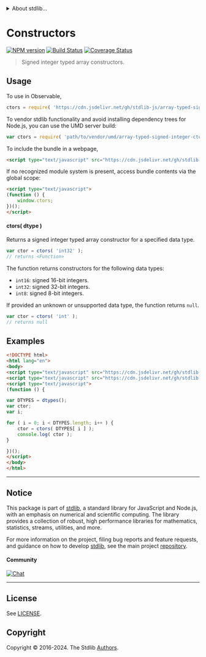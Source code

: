 <!--

@license Apache-2.0

Copyright (c) 2022 The Stdlib Authors.

Licensed under the Apache License, Version 2.0 (the "License");
you may not use this file except in compliance with the License.
You may obtain a copy of the License at

   http://www.apache.org/licenses/LICENSE-2.0

Unless required by applicable law or agreed to in writing, software
distributed under the License is distributed on an "AS IS" BASIS,
WITHOUT WARRANTIES OR CONDITIONS OF ANY KIND, either express or implied.
See the License for the specific language governing permissions and
limitations under the License.

-->


<details>
  <summary>
    About stdlib...
  </summary>
  <p>We believe in a future in which the web is a preferred environment for numerical computation. To help realize this future, we've built stdlib. stdlib is a standard library, with an emphasis on numerical and scientific computation, written in JavaScript (and C) for execution in browsers and in Node.js.</p>
  <p>The library is fully decomposable, being architected in such a way that you can swap out and mix and match APIs and functionality to cater to your exact preferences and use cases.</p>
  <p>When you use stdlib, you can be absolutely certain that you are using the most thorough, rigorous, well-written, studied, documented, tested, measured, and high-quality code out there.</p>
  <p>To join us in bringing numerical computing to the web, get started by checking us out on <a href="https://github.com/stdlib-js/stdlib">GitHub</a>, and please consider <a href="https://opencollective.com/stdlib">financially supporting stdlib</a>. We greatly appreciate your continued support!</p>
</details>

# Constructors

[![NPM version][npm-image]][npm-url] [![Build Status][test-image]][test-url] [![Coverage Status][coverage-image]][coverage-url] <!-- [![dependencies][dependencies-image]][dependencies-url] -->

> Signed integer typed array constructors.

<!-- Section to include introductory text. Make sure to keep an empty line after the intro `section` element and another before the `/section` close. -->

<section class="intro">

</section>

<!-- /.intro -->

<!-- Package usage documentation. -->



<section class="usage">

## Usage

To use in Observable,

```javascript
ctors = require( 'https://cdn.jsdelivr.net/gh/stdlib-js/array-typed-signed-integer-ctors@umd/browser.js' )
```

To vendor stdlib functionality and avoid installing dependency trees for Node.js, you can use the UMD server build:

```javascript
var ctors = require( 'path/to/vendor/umd/array-typed-signed-integer-ctors/index.js' )
```

To include the bundle in a webpage,

```html
<script type="text/javascript" src="https://cdn.jsdelivr.net/gh/stdlib-js/array-typed-signed-integer-ctors@umd/browser.js"></script>
```

If no recognized module system is present, access bundle contents via the global scope:

```html
<script type="text/javascript">
(function () {
    window.ctors;
})();
</script>
```

#### ctors( dtype )

Returns a signed integer typed array constructor for a specified data type.

```javascript
var ctor = ctors( 'int32' );
// returns <Function>
```

The function returns constructors for the following data types:

-   `int16`: signed 16-bit integers.
-   `int32`: signed 32-bit integers.
-   `int8`: signed 8-bit integers.

If provided an unknown or unsupported data type, the function returns `null`.

```javascript
var ctor = ctors( 'int' );
// returns null
```

</section>

<!-- /.usage -->

<!-- Package usage notes. Make sure to keep an empty line after the `section` element and another before the `/section` close. -->

<section class="notes">

</section>

<!-- /.notes -->

<!-- Package usage examples. -->

<section class="examples">

## Examples

<!-- eslint no-undef: "error" -->

```html
<!DOCTYPE html>
<html lang="en">
<body>
<script type="text/javascript" src="https://cdn.jsdelivr.net/gh/stdlib-js/array-typed-signed-integer-dtypes@umd/browser.js"></script>
<script type="text/javascript" src="https://cdn.jsdelivr.net/gh/stdlib-js/array-typed-signed-integer-ctors@umd/browser.js"></script>
<script type="text/javascript">
(function () {

var DTYPES = dtypes();
var ctor;
var i;

for ( i = 0; i < DTYPES.length; i++ ) {
    ctor = ctors( DTYPES[ i ] );
    console.log( ctor );
}

})();
</script>
</body>
</html>
```

</section>

<!-- /.examples -->

<!-- Section to include cited references. If references are included, add a horizontal rule *before* the section. Make sure to keep an empty line after the `section` element and another before the `/section` close. -->

<section class="references">

</section>

<!-- /.references -->

<!-- Section for related `stdlib` packages. Do not manually edit this section, as it is automatically populated. -->

<section class="related">

</section>

<!-- /.related -->

<!-- Section for all links. Make sure to keep an empty line after the `section` element and another before the `/section` close. -->


<section class="main-repo" >

* * *

## Notice

This package is part of [stdlib][stdlib], a standard library for JavaScript and Node.js, with an emphasis on numerical and scientific computing. The library provides a collection of robust, high performance libraries for mathematics, statistics, streams, utilities, and more.

For more information on the project, filing bug reports and feature requests, and guidance on how to develop [stdlib][stdlib], see the main project [repository][stdlib].

#### Community

[![Chat][chat-image]][chat-url]

---

## License

See [LICENSE][stdlib-license].


## Copyright

Copyright &copy; 2016-2024. The Stdlib [Authors][stdlib-authors].

</section>

<!-- /.stdlib -->

<!-- Section for all links. Make sure to keep an empty line after the `section` element and another before the `/section` close. -->

<section class="links">

[npm-image]: http://img.shields.io/npm/v/@stdlib/array-typed-signed-integer-ctors.svg
[npm-url]: https://npmjs.org/package/@stdlib/array-typed-signed-integer-ctors

[test-image]: https://github.com/stdlib-js/array-typed-signed-integer-ctors/actions/workflows/test.yml/badge.svg?branch=main
[test-url]: https://github.com/stdlib-js/array-typed-signed-integer-ctors/actions/workflows/test.yml?query=branch:main

[coverage-image]: https://img.shields.io/codecov/c/github/stdlib-js/array-typed-signed-integer-ctors/main.svg
[coverage-url]: https://codecov.io/github/stdlib-js/array-typed-signed-integer-ctors?branch=main

<!--

[dependencies-image]: https://img.shields.io/david/stdlib-js/array-typed-signed-integer-ctors.svg
[dependencies-url]: https://david-dm.org/stdlib-js/array-typed-signed-integer-ctors/main

-->

[chat-image]: https://img.shields.io/gitter/room/stdlib-js/stdlib.svg
[chat-url]: https://app.gitter.im/#/room/#stdlib-js_stdlib:gitter.im

[stdlib]: https://github.com/stdlib-js/stdlib

[stdlib-authors]: https://github.com/stdlib-js/stdlib/graphs/contributors

[umd]: https://github.com/umdjs/umd
[es-module]: https://developer.mozilla.org/en-US/docs/Web/JavaScript/Guide/Modules

[deno-url]: https://github.com/stdlib-js/array-typed-signed-integer-ctors/tree/deno
[deno-readme]: https://github.com/stdlib-js/array-typed-signed-integer-ctors/blob/deno/README.md
[umd-url]: https://github.com/stdlib-js/array-typed-signed-integer-ctors/tree/umd
[umd-readme]: https://github.com/stdlib-js/array-typed-signed-integer-ctors/blob/umd/README.md
[esm-url]: https://github.com/stdlib-js/array-typed-signed-integer-ctors/tree/esm
[esm-readme]: https://github.com/stdlib-js/array-typed-signed-integer-ctors/blob/esm/README.md
[branches-url]: https://github.com/stdlib-js/array-typed-signed-integer-ctors/blob/main/branches.md

[stdlib-license]: https://raw.githubusercontent.com/stdlib-js/array-typed-signed-integer-ctors/main/LICENSE

</section>

<!-- /.links -->
